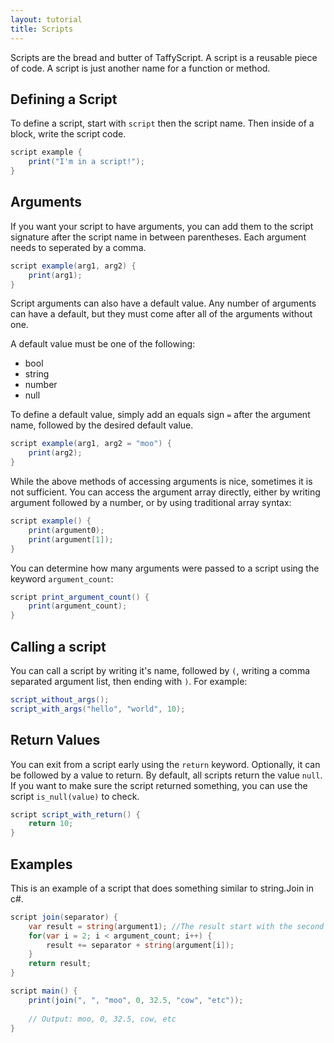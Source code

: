 ```yaml
---
layout: tutorial
title: Scripts
---
```


Scripts are the bread and butter of TaffyScript. A script is a reusable piece of code. A script is just another name for a function or method.

## Defining a Script

To define a script, start with `script` then the script name. Then inside of a block, write the script code.
```cs
script example {
    print("I'm in a script!");
}
```

## Arguments

If you want your script to have arguments, you can add them to the script signature after the script name in between parentheses. Each argument needs to seperated by a comma.

```cs
script example(arg1, arg2) {
    print(arg1);
}
```

Script arguments can also have a default value. Any number of arguments can have a default, but they must come after all of the arguments without one.

A default value must be one of the following:
* bool
* string
* number
* null

To define a default value, simply add an equals sign `=` after the argument name, followed by the desired default value.

```cs
script example(arg1, arg2 = "moo") {
    print(arg2);
}
```

While the above methods of accessing arguments is nice, sometimes it is not sufficient. You can access the argument array directly, either by writing argument followed by a number, or by using traditional array syntax:
```cs
script example() {
    print(argument0);
    print(argument[1]);
}
```
You can determine how many arguments were passed to a script using the keyword `argument_count`:

```cs
script print_argument_count() {
    print(argument_count);
}
```

## Calling a script

You can call a script by writing it's name, followed by `(`, writing a comma separated argument list, then ending with `)`. For example:
```cs
script_without_args();
script_with_args("hello", "world", 10);
```

## Return Values
You can exit from a script early using the `return` keyword. Optionally, it can be followed by a value to return. By default, all scripts return the value `null`. If you want to make sure the script returned something, you can use the script `is_null(value)` to check.

```cs
script script_with_return() {
    return 10;
}
```

## Examples

This is an example of a script that does something similar to string.Join in c#.

```cs
script join(separator) {
    var result = string(argument1); //The result start with the second argument by itself, then appends the rest of the arguments with the separator string in between.
    for(var i = 2; i < argument_count; i++) {
        result += separator + string(argument[i]);
    }
    return result;
}

script main() {
    print(join(", ", "moo", 0, 32.5, "cow", "etc"));
    
    // Output: moo, 0, 32.5, cow, etc
}
```